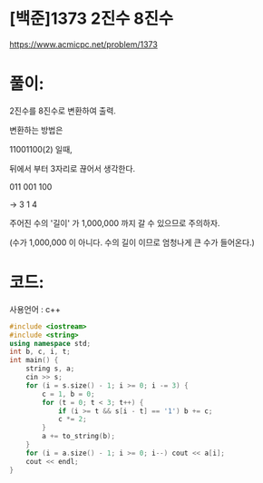 # [백준]1373 2진수 8진수

https://www.acmicpc.net/problem/1373

# 풀이:

2진수를 8진수로 변환하여 출력.



변환하는 방법은



11001100(2) 일때,

뒤에서 부터 3자리로 끊어서 생각한다.



 011 001 100

-> 3	1	 4 



주어진 수의 '길이' 가 1,000,000 까지 갈 수 있으므로 주의하자.

(수가 1,000,000 이 아니다. 수의 길이 이므로 엄청나게 큰 수가 들어온다.)



# **코드:** 

사용언어 : c++
```c++
#include <iostream>
#include <string>
using namespace std;
int b, c, i, t;
int main() {
	string s, a;
	cin >> s;
	for (i = s.size() - 1; i >= 0; i -= 3) {
		c = 1, b = 0;
		for (t = 0; t < 3; t++) {
			if (i >= t && s[i - t] == '1') b += c;
			c *= 2;
		}
		a += to_string(b);
	}
	for (i = a.size() - 1; i >= 0; i--) cout << a[i];
	cout << endl;
}
```

